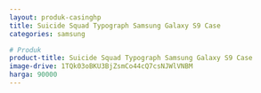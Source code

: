 ```yaml
---
layout: produk-casinghp
title: Suicide Squad Typograph Samsung Galaxy S9 Case
categories: samsung

# Produk
product-title: Suicide Squad Typograph Samsung Galaxy S9 Case
image-drive: 1TQk03oBKU3BjZsmCo44cQ7csNJWlVNBM
harga: 90000
---
```

